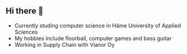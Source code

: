 ## Hi there 👋

- Currently studing computer science in Häme University of Applied Sciences
- My hobbies include floorball, computer games and bass guitar
- Working in Supply Chain with Vianor Oy

<!--
**kynikki/kynikki** is a ✨ _special_ ✨ repository because its `README.md` (this file) appears on your GitHub profile.

Here are some ideas to get you started:

- 🔭 I’m currently working on ...
- 🌱 I’m currently learning ...
- 👯 I’m looking to collaborate on ...
- 🤔 I’m looking for help with ...
- 💬 Ask me about ...
- 📫 How to reach me: ...
- 😄 Pronouns: ...
- ⚡ Fun fact: ...
-->
